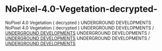 # NoPixel-4.0-Vegetation-decrypted-
NoPixel 4.0 Vegetation ( decrypted ) UNDERGROUND DEVELOPMENTS
NoPixel 4.0 Vegetation ( decrypted )
UNDERGROUND DEVELOPMENTS / [UNDERGROUND DEVELOPMENTS](https://discord.gg/undergrounddevelopments)
UNDERGROUND DEVELOPMENTS / [UNDERGROUND DEVELOPMENTS](https://discord.gg/undergrounddevelopments)
UNDERGROUND DEVELOPMENTS / [UNDERGROUND DEVELOPMENTS](https://discord.gg/undergrounddevelopments)
